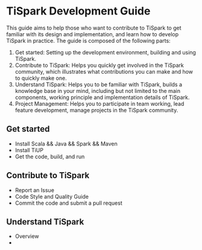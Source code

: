# TiSpark Development Guide
This guide aims to help those who want to contribute to TiSpark to get familiar with its design and implementation, and learn how to develop TiSpark in practice.
The guide is composed of the following parts:
1. Get started: Setting up the development environment, building and using TiSpark.
2. Contribute to TiSpark: Helps you quickly get involved in the TiSpark community, which illustrates what contributions you can make and how to quickly make one.
3. Understand TiSpark: Helps you to be familiar with TiSpark, builds a knowledge base in your mind, including but not limited to the main components, working principle and implementation details of TiSpark.
4. Project Management: Helps you to participate in team working, lead feature development, manage projects in the TiSpark community.
  
## Get started
   - Install Scala && Java && Spark && Maven
   - Install TiUP
   - Get the code, build, and run
## Contribute to TiSpark
   - Report an Issue
   - Code Style and Quality Guide
   - Commit the code and submit a pull request
## Understand TiSpark
   - Overview
   - 
